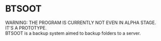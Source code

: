 # BTSOOT
WARNING: THE PROGRAM IS CURRENTLY NOT EVEN IN ALPHA STAGE. IT'S A PROTOTYPE.  
BTSOOT is a backup system aimed to backup folders to a server.
